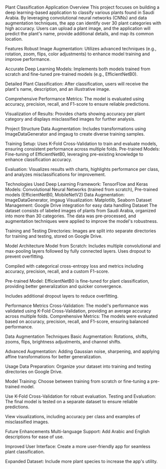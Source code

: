Plant Classification Application
Overview
This project focuses on building a deep learning-based application to classify various plants found in Saudi Arabia. By leveraging convolutional neural networks (CNNs) and data augmentation techniques, the app can identify over 30 plant categories with high accuracy. Users can upload a plant image, and the application will predict the plant's name, provide additional details, and map its common location.

Features
Robust Image Augmentation: Utilizes advanced techniques (e.g., rotation, zoom, flips, color adjustments) to enhance model training and improve performance.

Accurate Deep Learning Models: Implements both models trained from scratch and fine-tuned pre-trained models (e.g., EfficientNetB0).

Detailed Plant Classification: After classification, users will receive the plant's name, description, and an illustrative image.

Comprehensive Performance Metrics: The model is evaluated using accuracy, precision, recall, and F1-score to ensure reliable predictions.

Visualization of Results: Provides charts showing accuracy per plant category and displays misclassified images for further analysis.

Project Structure
Data Augmentation: Includes transformations using ImageDataGenerator and imgaug to create diverse training samples.

Training Setup: Uses K-Fold Cross-Validation to train and evaluate models, ensuring consistent performance across multiple folds.
Pre-trained Models: Fine-tuning of EfficientNetB0, leveraging pre-existing knowledge to enhance classification accuracy.

Evaluation: Visualizes results with charts, highlights performance per class, and analyzes misclassifications for improvement.

Technologies Used
Deep Learning Framework: TensorFlow and Keras
Models: Convolutional Neural Networks (trained from scratch), Pre-trained models (EfficientNetB0, MobileNetV2)
Data Augmentation: ImageDataGenerator, imgaug
Visualization: Matplotlib, Seaborn
Dataset Management: Google Drive integration for easy data handling
Dataset
The dataset consists of labeled images of plants from Saudi Arabia, organized into more than 30 categories. The data was pre-processed, and augmentation techniques were applied to improve the model's robustness.

Training and Testing Directories: Images are split into separate directories for training and testing, stored on Google Drive.

Model Architecture
Model from Scratch:
Includes multiple convolutional and max-pooling layers followed by fully connected layers.
Uses dropout to prevent overfitting.

Compiled with categorical cross-entropy loss and metrics including accuracy, precision, recall, and a custom F1-score.

Pre-trained Model:
EfficientNetB0 is fine-tuned for plant classification, providing better generalization and quicker convergence.

Includes additional dropout layers to reduce overfitting.

Performance Metrics
Cross-Validation: The model's performance was validated using K-Fold Cross-Validation, providing an average accuracy across multiple folds.
Comprehensive Metrics: The models were evaluated based on accuracy, precision, recall, and F1-score, ensuring balanced performance.

Data Augmentation Techniques
Basic Augmentation: Rotations, shifts, zooms, flips, brightness adjustments, and channel shifts.

Advanced Augmentation: Adding Gaussian noise, sharpening, and applying affine transformations for better generalization.

Usage
Data Preparation: Organize your dataset into training and testing directories on Google Drive.

Model Training:
Choose between training from scratch or fine-tuning a pre-trained model.

Use K-Fold Cross-Validation for robust evaluation.
Testing and Evaluation:
The final model is tested on a separate dataset to ensure reliable predictions.

View visualizations, including accuracy per class and examples of misclassified images.

Future Enhancements
Multi-language Support: Add Arabic and English descriptions for ease of use.

Improved User Interface: Create a more user-friendly app for seamless plant classification.

Expanded Dataset: Include more plant species to increase the app's utility.
